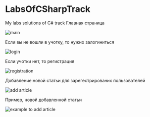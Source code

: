 # LabsOfCSharpTrack
My labs solutions of C# track
Главная страница

![main](https://github.com/Mykhailo1257Kholmohorov/LabsOfCSharpTrack/tree/master/NewsSite/Images/main.jpg)

Если вы не вошли в учотку, то нужно залогиниться

![login](https://github.com/Mykhailo1257Kholmohorov/LabsOfCSharpTrack/tree/master/NewsSite/Images/login.jpg)

Если учотки нет, то регистрация

![registration](https://github.com/Mykhailo1257Kholmohorov/LabsOfCSharpTrack/tree/master/NewsSite/Images/regist.jpg)

Добавление новой статьи для зарегестрированих пользователей

![add article](https://github.com/Mykhailo1257Kholmohorov/LabsOfCSharpTrack/tree/master/NewsSite/Images/addart.jpg)


Пример, новой добавленной статьи

![example to add article](https://github.com/Mykhailo1257Kholmohorov/LabsOfCSharpTrack/tree/master/NewsSite/Images/exampl.jpg)
